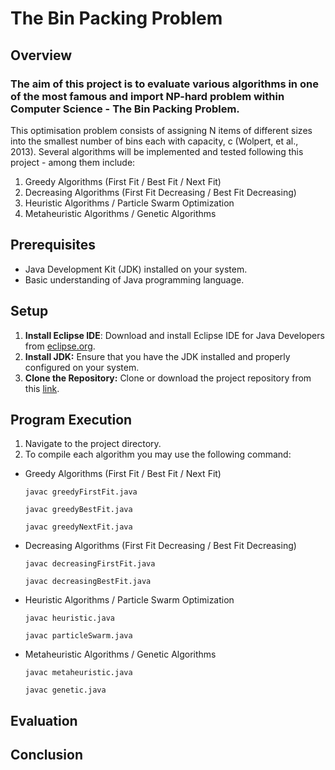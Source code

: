 # The Bin Packing Problem


## Overview
### The aim of this project is to evaluate various algorithms in one of the most famous and import NP-hard problem within Computer Science - The Bin Packing Problem. 

This optimisation problem consists of assigning N items of different sizes into the smallest number of bins each with capacity, 
c (Wolpert, et al., 2013). Several algorithms will be implemented and tested following this project - among them include:

1. Greedy Algorithms (First Fit / Best Fit / Next Fit)
2. Decreasing Algorithms (First Fit Decreasing / Best Fit Decreasing)
3. Heuristic Algorithms / Particle Swarm Optimization
4. Metaheuristic Algorithms / Genetic Algorithms


## Prerequisites
- Java Development Kit (JDK) installed on your system.
- Basic understanding of Java programming language.


## Setup
1. **Install Eclipse IDE**: Download and install Eclipse IDE for Java Developers from [eclipse.org](https://www.eclipse.org/downloads/packages/).
2. **Install JDK:**  Ensure that you have the JDK installed and properly configured on your system.
3. **Clone the Repository:**  Clone or download the project repository from this [link](https://github.com/dalodeju/AIM-Group-4.git).


## Program Execution
1. Navigate to the project directory.
2. To compile each algorithm you may use the following command:

- Greedy Algorithms (First Fit / Best Fit / Next Fit)
   ```
   javac greedyFirstFit.java
   ```
   ```
   javac greedyBestFit.java
   ```
   ```
   javac greedyNextFit.java
   ```
- Decreasing Algorithms (First Fit Decreasing / Best Fit Decreasing)
   ```
   javac decreasingFirstFit.java
   ```
   ```
   javac decreasingBestFit.java
   ```
- Heuristic Algorithms / Particle Swarm Optimization
   ```
   javac heuristic.java
   ```
   ```
   javac particleSwarm.java
   ```
- Metaheuristic Algorithms / Genetic Algorithms
   ```
   javac metaheuristic.java
   ```
   ```
   javac genetic.java
   ```


## Evaluation


## Conclusion
